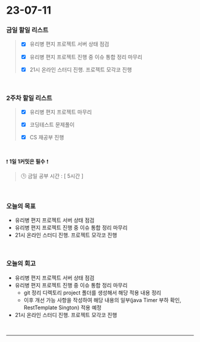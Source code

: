# 23-07-11
### 금일 할일 리스트
> - [x]  유리병 편지 프로젝트 서버 상태 점검
>
> - [x]  유리병 편지 프로젝트 진행 중 이슈 통합 정리 마무리
>
> - [x]  21시 온라인 스터디 진행. 프로젝트 모각코 진행


<br/>

### 2주차 할일 리스트  
> - [x]  유리병 편지 프로젝트 마무리 
>
> - [x]  코딩테스트 문제풀이
>
> - [x]  CS 재공부 진행

<br/>

❗ **1일 1커밋은 필수** ❗
> 🕒 금일 공부 시간 : [ 5시간 ]
  
<br/>

### 오늘의 목표
- 유리병 편지 프로젝트 서버 상태 점검
- 유리병 편지 프로젝트 진행 중 이슈 통합 정리 마무리
- 21시 온라인 스터디 진행. 프로젝트 모각코 진행

<br>

### 오늘의 회고
- 유리병 편지 프로젝트 서버 상태 점검
- 유리병 편지 프로젝트 진행 중 이슈 통합 정리 마무리
    - git 정리 디렉토리 project 폴더를 생성해서 해당 적용 내용 정리
    - 이후 개선 가능 사항을 작성하여 해당 내용의 일부(java Timer 부하 확인, RestTemplate Sington) 적용 예정
- 21시 온라인 스터디 진행. 프로젝트 모각코 진행

<br/>

------------  
